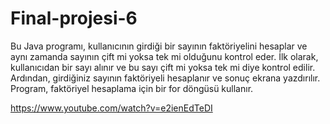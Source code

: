 # Final-projesi-6
Bu Java programı, kullanıcının girdiği bir sayının faktöriyelini hesaplar ve aynı zamanda sayının çift mi yoksa tek mi olduğunu kontrol eder. İlk olarak, kullanıcıdan bir sayı alınır ve bu sayı çift mi yoksa tek mi diye kontrol edilir. Ardından, girdiğiniz sayının faktöriyeli hesaplanır ve sonuç ekrana yazdırılır. Program, faktöriyel hesaplama için bir for döngüsü kullanır.

https://www.youtube.com/watch?v=e2ienEdTeDI
